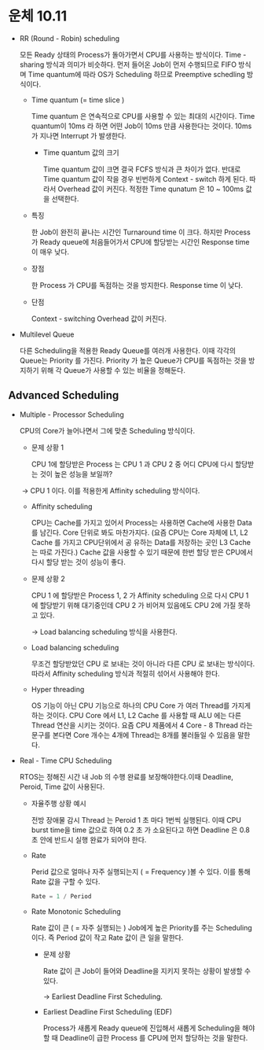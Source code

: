 # **운체 10.11**

- RR (Round - Robin) scheduling 

  모든 Ready 상태의 Process가 돌아가면서 CPU를 사용하는 방식이다. Time - sharing 방식과 의미가 비슷하다. 먼저 들어온 Job이 먼저 수행되므로  FIFO 방식며 Time quantum에 따라 OS가 Scheduling 하므로 Preemptive schedling 방식이다. 

  - Time quantum (= time slice )

    Time quantum 은 연속적으로 CPU를 사용할 수 있는 최대의 시간이다. Time quantum이 10ms 라 하면 어떤 Job이 10ms 만큼 사용한다는 것이다. 10ms 가 지나면 Interrupt 가 발생한다. 

    - Time quantum 값의 크기 

      Time quantum 값이 크면 결국 FCFS 방식과 큰 차이가 없다. 반대로 Time quantum 값이 작을 경우 빈번하게 Context - switch 하게 된다. 따라서 Overhead 값이 커진다. 적정한 Time qunatum 은 10 ~ 100ms 값을 선택한다.

  - 특징 

    한 Job이 완전히 끝나는 시간인 Turnaround time 이 크다. 하지만 Process가 Ready queue에 처음들어가서 CPU에 할당받는 시간인 Response time 이 매우 낮다.  

  - 장점

    한 Process 가 CPU를 독점하는 것을 방지한다. Response time 이 낮다. 

  - 단점 

    Context - switching Overhead 값이 커진다. 

    

- Multilevel Queue
  
  다른 Scheduling을 적용한 Ready Queue를 여러개 사용한다. 이때 각각의 Queue는 Priority 를 가진다. Priority 가 높은 Queue가 CPU를 독점하는 것을 방지하기 위해 각 Queue가 사용할 수 있는 비율을 정해둔다. 
  
  
  
## Advanced Scheduling 

- Multiple - Processor Scheduling 

  CPU의 Core가 늘어나면서 그에 맞춘 Scheduling 방식이다. 

  - 문제 상황 1 

    CPU 1에 할당받은 Process 는 CPU 1 과 CPU 2 중 어디 CPU에 다시 할당받는 것이 높은 성능을 보일까? 

  ​       -> CPU 1 이다. 이를 적용한게 Affinity scheduling 방식이다.  

  - Affinity scheduling 

    CPU는 Cache를 가지고 있어서 Process는 사용하면 Cache에 사용한 Data를 남긴다. Core 단위로 봐도 마찬가지다. (요즘 CPU는 Core 자체에 L1, L2 Cache 를 가지고 CPU단위에서 공 유하는 Data를 저장하는 곳인 L3 Cache는 따로 가진다.)  Cache 값을 사용할 수 있기 때문에 한번 할당 받은 CPU에서 다시 할당 받는 것이 성능이 좋다. 

    

  - 문제 상황 2

    CPU 1 에 할당받은 Process 1, 2 가 Affinity scheduling 으로 다시 CPU 1 에 할당받기 위해 대기중인데 CPU 2 가 비어져 있음에도 CPU 2에 가질 못하고 있다. 
    
    -> Load balancing scheduling 방식을 사용한다. 

  -  Load balancing scheduling

      무조건 할당받았던 CPU 로 보내는 것이 아니라 다른 CPU 로 보내는 방식이다. 따라서 Affinity scheduling 방식과 적절히 섞어서 사용해야 한다.

      

  - Hyper threading 

      OS 기능이 아닌 CPU 기능으로 하나의 CPU Core 가 여러 Thread를 가지게 하는 것이다. CPU Core 에서 L1, L2 Cache 를 사용할 때 ALU 에는 다른 Thread 연산을 시키는 것이다. 요즘 CPU 제품에서 4 Core - 8 Thread 라는 문구를 본다면 Core 개수는 4개에 Thread는 8개를 불러들일 수 있음을 말한다. 
      
      

- Real - Time CPU Scheduling 

  RTOS는 정해진 시간 내 Job 의 수행 완료를 보장해야한다.이때 Deadline, Peroid, Time 값이 사용된다. 

  - 자율주행 상황 예시

    전방 장애물 감시 Thread 는 Peroid 1 초 마다 1번씩 실행된다. 이때 CPU burst time을 time 값으로 하여 0.2 초 가 소요된다고 하면 Deadline 은 0.8 초 안에 반드시 실행 완료가 되어야 한다. 

  - Rate

    Perid 값으로 얼마나 자주 실행되는지 ( = Frequency )볼 수 있다. 이를 통해 Rate 값을 구할 수 있다.  

    ```c++
    Rate = 1 / Period 
    ```
    
  - Rate Monotonic Scheduling 
    
    Rate 값이 큰 ( = 자주 실행되는 ) Job에게 높은 Priority를 주는 Scheduling 이다. 즉 Period 값이 작고 Rate 값이 큰 일을 말한다. 
    
    - 문제 상황 
    
      Rate 값이 큰 Job이 들어와 Deadline을 지키지 못하는 상황이 발생할 수 있다. 
    
      -> Earliest Deadline First Scheduling.
    
    - Earliest Deadline First Scheduling (EDF)  
    
      Process가 새롭게 Ready queue에 진입해서 새롭게 Scheduling을 해야할 때 Deadline이 급한 Process 를 CPU에 먼저 할당하는 것을 말한다. 
    
    
  
  
  
  

